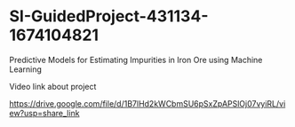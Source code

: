 # SI-GuidedProject-431134-1674104821
Predictive Models for Estimating Impurities in Iron Ore using Machine Learning

Video link about project

https://drive.google.com/file/d/1B7lHd2kWCbmSU6pSxZpAPSlOj07vyiRL/view?usp=share_link
